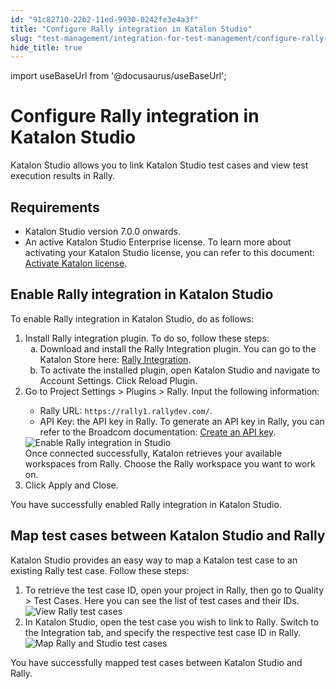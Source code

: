 ```yaml
---
id: "91c82710-22b2-11ed-9930-0242fe3e4a3f"
title: "Configure Rally integration in Katalon Studio"
slug: "test-management/integration-for-test-management/configure-rally-integration-in-katalon-studio"
hide_title: true
---
```

import useBaseUrl from '@docusaurus/useBaseUrl';


# <a id="id" class="anchor_top_offset"/><a id="ariaid-title1" class="anchor_top_offset"/>Configure Rally integration in <span xmlns="http://www.w3.org/1999/xhtml" className="ph">Katalon Studio</span> 

<p xmlns="http://www.w3.org/1999/xhtml" className="p"><span className="ph">Katalon Studio</span> allows you to link <span className="ph">Katalon Studio</span> test cases and view test execution results in Rally.</p> 

## Requirements

<div xmlns="http://www.w3.org/1999/xhtml" className="p"><ul className="ul"><li className="li"><span className="ph">Katalon Studio</span> version 7.0.0 onwards.</li><li className="li">An active <span className="ph">Katalon Studio Enterprise</span> license. To learn more about activating your <span className="ph">Katalon Studio</span> license, you can refer to this document: <a className="xref" href="/administration/katalon-studio-enterprise-and-katalon-runtime-engine-license/activate-katalon-license#id_2">Activate Katalon license</a>.</li></ul></div>

## <a id="task-4114" class="anchor_top_offset"/>Enable Rally integration in  <span xmlns="http://www.w3.org/1999/xhtml" className="ph">Katalon Studio</span> 

<section xmlns="http://www.w3.org/1999/xhtml" className="section context">To enable Rally integration in <span className="ph">Katalon Studio</span>, do as follows:</section> 
<ol xmlns="http://www.w3.org/1999/xhtml" className="ol steps"><li className="li step stepexpand"><span className="ph cmd">Install Rally integration plugin. To do so, follow these steps:</span><ol type="a" className="ol substeps"><li className="li substep"><span className="ph cmd">Download and install the <span className="ph uicontrol">Rally Integration</span>  plugin. You can go to the Katalon Store here: <a className="xref j-external-link" href="https://store.katalon.com/product/125/Rally-Integration" target="_blank">Rally Integration</a>.</span></li><li className="li substep"><span className="ph cmd">To activate the installed plugin, open Katalon Studio and navigate to Account Settings. Click <span className="ph uicontrol">Reload Plugin</span>.</span></li></ol></li><li className="li step stepexpand"><span className="ph cmd">Go to <span className="ph uicontrol">Project Settings</span> &gt; <span className="ph uicontrol">Plugins</span> &gt; <span className="ph uicontrol">Rally</span>. Input the following information:</span><div className="itemgroup info"><ul className="ul"><li className="li"><span className="ph uicontrol">Rally URL</span>: <code className="ph codeph">https://rally1.rallydev.com/</code>.</li><li className="li"><span className="ph uicontrol">API Key</span>: the API key in Rally. To generate an API key in Rally, you can refer to the Broadcom documentation: <a className="xref j-external-link" href="https://knowledge.broadcom.com/external/article/10814/rally-how-to-create-an-api-key.html" target="_blank">Create an API key</a>.</li></ul></div><div className="itemgroup stepxmp"><img className="image" src={useBaseUrl("/91cc6cd0-22b2-11ed-9930-0242fe3e4a3f.png")} alt="Enable Rally integration in Studio" /></div><div className="itemgroup stepresult">Once connected successfully, Katalon retrieves your available workspaces from Rally. Choose the Rally workspace you want to work on.</div></li><li className="li step stepexpand"><span className="ph cmd">Click <span className="ph uicontrol">Apply and Close</span>.</span></li></ol> 
<section xmlns="http://www.w3.org/1999/xhtml" className="section result">You have successfully enabled Rally integration in <span className="ph">Katalon Studio</span>.</section> 

## <a id="task-9908" class="anchor_top_offset"/>Map test cases between <span xmlns="http://www.w3.org/1999/xhtml" className="ph">Katalon Studio</span>  and Rally

<section xmlns="http://www.w3.org/1999/xhtml" className="section context"><span className="ph">Katalon Studio</span> provides an easy way to map a Katalon test case to an existing Rally test case. Follow these steps:</section> 
<ol xmlns="http://www.w3.org/1999/xhtml" className="ol steps"><li className="li step stepexpand"><span className="ph cmd">To retrieve the test case ID, open your project in Rally, then go to <span className="ph uicontrol">Quality</span> &gt; <span className="ph uicontrol">Test Cases</span>. Here you can see the list of test cases and their IDs.</span><div className="itemgroup stepxmp"><img className="image" src={useBaseUrl("/91ca22e0-22b2-11ed-9930-0242fe3e4a3f.png")} alt="View Rally test cases" /></div></li><li className="li step stepexpand"><span className="ph cmd">In <span className="ph">Katalon Studio</span>, open the test case you wish to link to Rally. Switch to the  <span className="ph uicontrol">Integration</span> tab, and specify the respective test case ID in Rally. </span><div className="itemgroup stepxmp"><img className="image" src={useBaseUrl("/91c95f90-22b2-11ed-9930-0242fe3e4a3f.png")} alt="Map Rally and Studio test cases" /></div></li></ol> 
<section xmlns="http://www.w3.org/1999/xhtml" className="section result">You have successfully mapped test cases between <span className="ph">Katalon Studio</span> and Rally.</section> 

